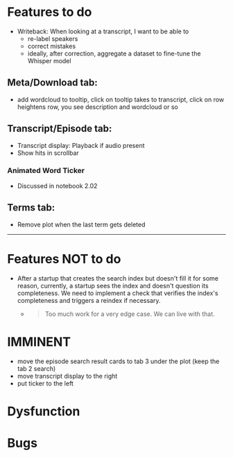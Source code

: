 # Features to do

- Writeback: When looking at a transcript, I want to be able to
  - re-label speakers
  - correct mistakes
  - ideally, after correction, aggregate a dataset to fine-tune the Whisper model

## Meta/Download tab:

- add wordcloud to tooltip, click on tooltip takes to transcript, click on row heightens row, you see description and wordcloud or so

## Transcript/Episode tab:

- Transcript display: Playback if audio present
- Show hits in scrollbar

### Animated Word Ticker

- Discussed in notebook 2.02

## Terms tab:

- Remove plot when the last term gets deleted

---

# Features NOT to do

- After a startup that creates the search index but doesn't fill it for some reason, currently, a startup sees the 
  index and doesn't question its completeness. We need to implement a check that verifies the index's completeness 
  and triggers a reindex if necessary.  
  - > Too much work for a very edge case. We can live with that.
  
# IMMINENT

- move the episode search result cards to tab 3 under the plot (keep the tab 2 search)
- move transcript display to the right
- put ticker to the left

# Dysfunction

# Bugs

